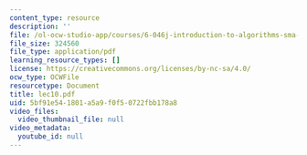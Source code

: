 ```yaml
---
content_type: resource
description: ''
file: /ol-ocw-studio-app/courses/6-046j-introduction-to-algorithms-sma-5503-fall-2005/5bf91e541801a5a9f0f50722fbb178a8_lec10.pdf
file_size: 324560
file_type: application/pdf
learning_resource_types: []
license: https://creativecommons.org/licenses/by-nc-sa/4.0/
ocw_type: OCWFile
resourcetype: Document
title: lec10.pdf
uid: 5bf91e54-1801-a5a9-f0f5-0722fbb178a8
video_files:
  video_thumbnail_file: null
video_metadata:
  youtube_id: null
---
```

